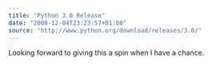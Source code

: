 ```yaml
---
title: "Python 3.0 Release"
date: "2008-12-04T23:23:57+01:00"
source: "http://www.python.org/download/releases/3.0/"
---
```


Looking forward to giving this a spin when I have a chance.
